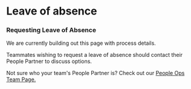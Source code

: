 # Leave of absence

### Requesting Leave of Absence
We are currently building out this page with process details.

Teammates wishing to request a leave of absence should contact their People Partner to discuss options.

Not sure who your team's People Partner is? Check out our [People Ops Team Page.](https://handbook.sourcegraph.com/departments/people-talent/people-ops/)
